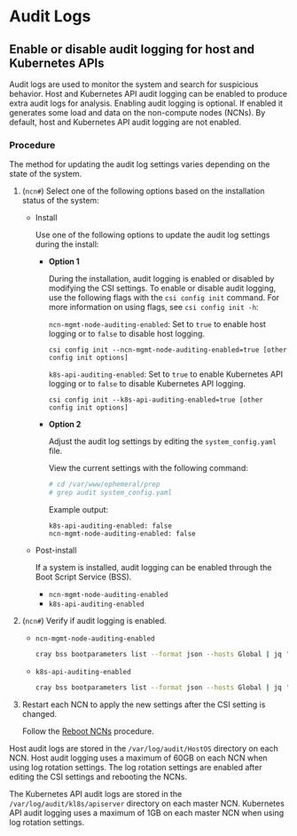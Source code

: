 # Audit Logs

## Enable or disable audit logging for host and Kubernetes APIs

Audit logs are used to monitor the system and search for suspicious behavior.
Host and Kubernetes API audit logging can be enabled to produce extra audit logs for analysis.
Enabling audit logging is optional. If enabled it generates some load and data on the non-compute nodes \(NCNs\).
By default, host and Kubernetes API audit logging are not enabled.

### Procedure

The method for updating the audit log settings varies depending on the state of the system.

1. (`ncn#`) Select one of the following options based on the installation status of the system:

   * Install

     Use one of the following options to update the audit log settings during the install:

     * **Option 1**

       During the installation, audit logging is enabled or disabled by modifying the CSI settings.
       To enable or disable audit logging, use the following flags with the `csi config init` command. For more information on using flags, see `csi config init -h`:

       `ncn-mgmt-node-auditing-enabled`: Set to `true` to enable host logging or to `false` to disable host logging.

       ```console
       csi config init --ncn-mgmt-node-auditing-enabled=true [other config init options]
       ```

       `k8s-api-auditing-enabled`: Set to `true` to enable Kubernetes API logging or to `false` to disable Kubernetes API logging.

       ```console
       csi config init --k8s-api-auditing-enabled=true [other config init options]
       ```

     * **Option 2**

       Adjust the audit log settings by editing the `system_config.yaml` file.

       View the current settings with the following command:

       ```bash
       # cd /var/www/ephemeral/prep
       # grep audit system_config.yaml
       ```

       Example output:

       ```text
       k8s-api-auditing-enabled: false
       ncn-mgmt-node-auditing-enabled: false
       ```

   * Post-install

     If a system is installed, audit logging can be enabled through the Boot Script Service (BSS).

     * `ncn-mgmt-node-auditing-enabled`
     * `k8s-api-auditing-enabled`

2. (`ncn#`) Verify if audit logging is enabled.

   * `ncn-mgmt-node-auditing-enabled`
  
     ```bash
     cray bss bootparameters list --format json --hosts Global | jq '.[]."cloud-init"."meta-data"."k8s-api-auditing-enabled"'
     ```

   * `k8s-api-auditing-enabled`

     ```bash
     cray bss bootparameters list --format json --hosts Global | jq '.[]."cloud-init"."meta-data"."ncn-mgmt-node-auditing-enabled"'
     ```

3. Restart each NCN to apply the new settings after the CSI setting is changed.

   Follow the [Reboot NCNs](../node_management/Reboot_NCNs.md) procedure.

Host audit logs are stored in the `/var/log/audit/HostOS` directory on each NCN.
Host audit logging uses a maximum of 60GB on each NCN when using log rotation settings.
The log rotation settings are enabled after editing the CSI settings and rebooting the NCNs.

The Kubernetes API audit logs are stored in the `/var/log/audit/kl8s/apiserver` directory on each master NCN.
Kubernetes API audit logging uses a maximum of 1GB on each master NCN when using log rotation settings.
